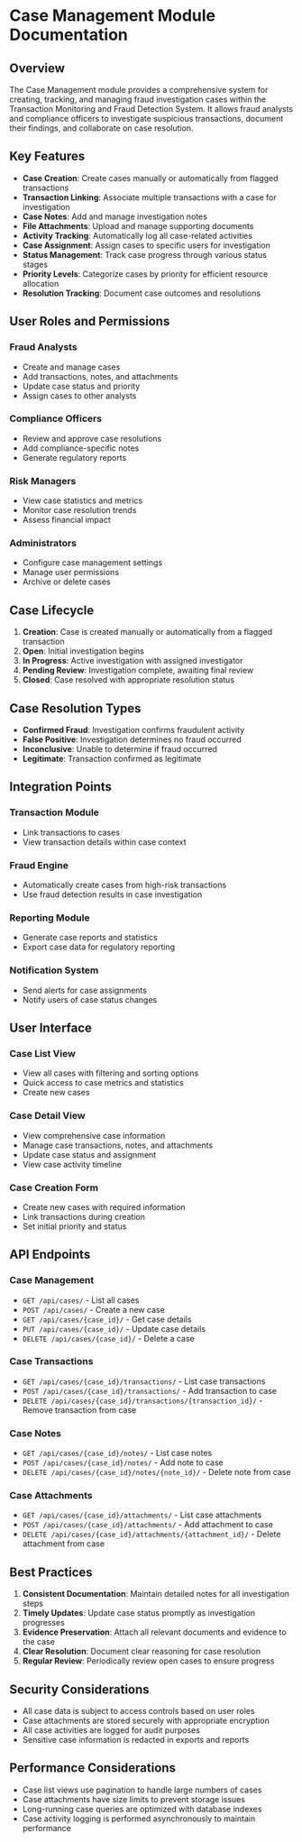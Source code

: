 # Case Management Module Documentation

## Overview

The Case Management module provides a comprehensive system for creating, tracking, and managing fraud investigation cases within the Transaction Monitoring and Fraud Detection System. It allows fraud analysts and compliance officers to investigate suspicious transactions, document their findings, and collaborate on case resolution.

## Key Features

- **Case Creation**: Create cases manually or automatically from flagged transactions
- **Transaction Linking**: Associate multiple transactions with a case for investigation
- **Case Notes**: Add and manage investigation notes
- **File Attachments**: Upload and manage supporting documents
- **Activity Tracking**: Automatically log all case-related activities
- **Case Assignment**: Assign cases to specific users for investigation
- **Status Management**: Track case progress through various status stages
- **Priority Levels**: Categorize cases by priority for efficient resource allocation
- **Resolution Tracking**: Document case outcomes and resolutions

## User Roles and Permissions

### Fraud Analysts
- Create and manage cases
- Add transactions, notes, and attachments
- Update case status and priority
- Assign cases to other analysts

### Compliance Officers
- Review and approve case resolutions
- Add compliance-specific notes
- Generate regulatory reports

### Risk Managers
- View case statistics and metrics
- Monitor case resolution trends
- Assess financial impact

### Administrators
- Configure case management settings
- Manage user permissions
- Archive or delete cases

## Case Lifecycle

1. **Creation**: Case is created manually or automatically from a flagged transaction
2. **Open**: Initial investigation begins
3. **In Progress**: Active investigation with assigned investigator
4. **Pending Review**: Investigation complete, awaiting final review
5. **Closed**: Case resolved with appropriate resolution status

## Case Resolution Types

- **Confirmed Fraud**: Investigation confirms fraudulent activity
- **False Positive**: Investigation determines no fraud occurred
- **Inconclusive**: Unable to determine if fraud occurred
- **Legitimate**: Transaction confirmed as legitimate

## Integration Points

### Transaction Module
- Link transactions to cases
- View transaction details within case context

### Fraud Engine
- Automatically create cases from high-risk transactions
- Use fraud detection results in case investigation

### Reporting Module
- Generate case reports and statistics
- Export case data for regulatory reporting

### Notification System
- Send alerts for case assignments
- Notify users of case status changes

## User Interface

### Case List View
- View all cases with filtering and sorting options
- Quick access to case metrics and statistics
- Create new cases

### Case Detail View
- View comprehensive case information
- Manage case transactions, notes, and attachments
- Update case status and assignment
- View case activity timeline

### Case Creation Form
- Create new cases with required information
- Link transactions during creation
- Set initial priority and status

## API Endpoints

### Case Management
- `GET /api/cases/` - List all cases
- `POST /api/cases/` - Create a new case
- `GET /api/cases/{case_id}/` - Get case details
- `PUT /api/cases/{case_id}/` - Update case details
- `DELETE /api/cases/{case_id}/` - Delete a case

### Case Transactions
- `GET /api/cases/{case_id}/transactions/` - List case transactions
- `POST /api/cases/{case_id}/transactions/` - Add transaction to case
- `DELETE /api/cases/{case_id}/transactions/{transaction_id}/` - Remove transaction from case

### Case Notes
- `GET /api/cases/{case_id}/notes/` - List case notes
- `POST /api/cases/{case_id}/notes/` - Add note to case
- `DELETE /api/cases/{case_id}/notes/{note_id}/` - Delete note from case

### Case Attachments
- `GET /api/cases/{case_id}/attachments/` - List case attachments
- `POST /api/cases/{case_id}/attachments/` - Add attachment to case
- `DELETE /api/cases/{case_id}/attachments/{attachment_id}/` - Delete attachment from case

## Best Practices

1. **Consistent Documentation**: Maintain detailed notes for all investigation steps
2. **Timely Updates**: Update case status promptly as investigation progresses
3. **Evidence Preservation**: Attach all relevant documents and evidence to the case
4. **Clear Resolution**: Document clear reasoning for case resolution
5. **Regular Review**: Periodically review open cases to ensure progress

## Security Considerations

- All case data is subject to access controls based on user roles
- Case attachments are stored securely with appropriate encryption
- All case activities are logged for audit purposes
- Sensitive case information is redacted in exports and reports

## Performance Considerations

- Case list views use pagination to handle large numbers of cases
- Case attachments have size limits to prevent storage issues
- Long-running case queries are optimized with database indexes
- Case activity logging is performed asynchronously to maintain performance